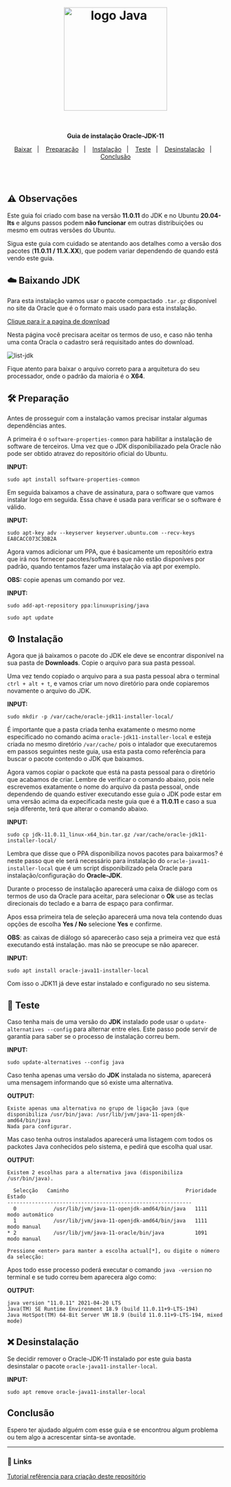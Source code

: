 <h1 align="center">
  <img src="https://user-images.githubusercontent.com/36782514/118198660-bb0f5300-b427-11eb-80a2-091c733366e1.png" alt="logo Java" width="240">
</h1>
<br>

<p align="center"><b>Guia de instalação Oracle-JDK-11</b></p>

<p  align="center">
  <a href="#-Baixando-JDK">Baixar</a>&nbsp;&nbsp;&nbsp;|&nbsp;&nbsp;&nbsp;
  <a href="#-Preparação">Preparação</a>&nbsp;&nbsp;&nbsp;|&nbsp;&nbsp;&nbsp;
  <a href="#-Instalação">Instalação</a>&nbsp;&nbsp;&nbsp;|&nbsp;&nbsp;&nbsp;
  <a href="#-Teste">Teste</a>&nbsp;&nbsp;&nbsp;|&nbsp;&nbsp;&nbsp;
  <a href="#-Desinstalação">Desinstalação</a>&nbsp;&nbsp;&nbsp;|&nbsp;&nbsp;&nbsp;
  <a href="#Conclusão">Conclusão</a>
</p>

<br>
<br>

## ⚠️ Observações

Este guia foi criado com base na versão **11.0.11** do JDK e no Ubuntu **20.04-lts** e alguns passos podem **não funcionar** em outras distribuições ou mesmo em outras versões do Ubuntu.

Sigua este guia com cuidado se atentando aos detalhes como a versão dos pacotes (**11.0.11 / 11.X.XX**), que podem variar dependendo de quando está vendo este guia.

## ☁️ Baixando JDK
Para esta instalação vamos usar o pacote compactado ``.tar.gz`` disponível no site da Oracle que é o formato mais usado para esta instalação.

[Clique para ir a pagina de download](https://www.oracle.com/java/technologies/javase-jdk11-downloads.html)

Nesta página você precisara aceitar os termos de uso, e caso não tenha uma conta Oracla o cadastro será requisitado antes do download.

![list-jdk](https://user-images.githubusercontent.com/36782514/118189336-03bf1000-b418-11eb-9f71-b575c604e9e6.JPG)

Fique atento para baixar o arquivo correto para a arquitetura do seu processador, onde o padrão da maioria é o **X64**.

## 🛠️ Preparação

Antes de prosseguir com a instalação vamos precisar instalar algumas dependências antes.

A primeira é o ``software-properties-common`` para habilitar a instalação de software de terceiros. Uma vez que o JDK disponibiliazado pela Oracle não pode ser obtido atravez do repositório oficial do Ubuntu.

**INPUT:**
```
sudo apt install software-properties-common
```

Em seguida baixamos a chave de assinatura, para o software que vamos instalar logo em seguida. Essa chave é usada para verificar se o software é válido.

**INPUT:**
```
sudo apt-key adv --keyserver keyserver.ubuntu.com --recv-keys EA8CACC073C3DB2A
```

Agora vamos adicionar um PPA, que é basicamente um repositório extra que irá nos fornecer pacotes/softwares que não estão disponíves por padrão, quando tentamos fazer uma instalação via apt por exemplo.

**OBS:** copie apenas um comando por vez.

**INPUT:**
```
sudo add-apt-repository ppa:linuxuprising/java

sudo apt update
```

<a href="Instalação"></a>
## ⚙️ Instalação
Agora que já baixamos o pacote do JDK ele deve se encontrar disponível na sua pasta de **Downloads**. Copie o arquivo para sua pasta pessoal.

Uma vez tendo copiado o arquivo para a sua pasta pessoal abra o terminal ``ctrl + alt + t``, e vamos criar um novo diretório para onde copiaremos novamente o arquivo do JDK.

**INPUT:**
```
sudo mkdir -p /var/cache/oracle-jdk11-installer-local/
```

É importante que a pasta criada tenha exatamente o mesmo nome especificado no comando acima ``oracle-jdk11-installer-local`` e esteja criada no mesmo diretório ``/var/cache/`` pois o intalador que executaremos em passos seguintes neste guia, usa esta pasta como referência para buscar o pacote contendo o JDK que baixamos.

Agora vamos copiar o packote que está na pasta pessoal para o diretório que acabamos de criar. Lembre de verificar o comando abaixo, pois nele escrevemos exatamente o nome do arquivo da pasta pessoal, onde dependendo de quando estiver executando esse guia o JDK pode estar em uma versão acima da expecificada neste guia que é a **11.0.11** e caso a sua seja diferente, terá que alterar o comando abaixo.

**INPUT:**
```
sudo cp jdk-11.0.11_linux-x64_bin.tar.gz /var/cache/oracle-jdk11-installer-local/
```

Lembra que disse que o PPA disponibiliza novos pacotes para baixarmos? é neste passo que ele será necessário para instalação do ```oracle-java11-installer-local``` que é um script disponibilizado pela Oracle para instalação/configuração do **Oracle-JDK**.

Durante o processo de instalação aparecerá uma caixa de diálogo com os termos de uso da Oracle para aceitar, para selecionar o **Ok** use as teclas direcionais do teclado e a barra de espaço para confirmar. 

Apos essa primeira tela de seleção aparecerá uma nova tela contendo duas opções de escolha **Yes / No** selecione **Yes** e confirme.

**OBS**: as caixas de diálogo só aparecerão caso seja a primeira vez que está executando está instalação. mas não se preocupe se não aparecer.

**INPUT:**
```
sudo apt install oracle-java11-installer-local
```

Com isso o JDK11 já deve estar instalado e configurado no seu sistema.

## 🧪 Teste
Caso tenha mais de uma versão do **JDK** instalado pode usar o ``update-alternatives --config`` para alternar entre eles. Este passo pode servir de garantia para saber se o processo de instalação correu bem.

**INPUT:**
```
sudo update-alternatives --config java
```

Caso tenha apenas uma versão do **JDK** instalada no sistema, aparecerá uma mensagem informando que só existe uma alternativa.

**OUTPUT:**
```
Existe apenas uma alternativa no grupo de ligação java (que disponibiliza /usr/bin/java: /usr/lib/jvm/java-11-openjdk-amd64/bin/java
Nada para configurar.
```

Mas caso tenha outros instalados aparecerá uma listagem com todos os packotes Java conhecidos pelo sistema, e pedirá que escolha qual usar.

**OUTPUT:**
```
Existem 2 escolhas para a alternativa java (disponibiliza /usr/bin/java).

  Selecção   Caminho                                      Prioridade Estado
------------------------------------------------------------
  0            /usr/lib/jvm/java-11-openjdk-amd64/bin/java   1111      modo automático
  1            /usr/lib/jvm/java-11-openjdk-amd64/bin/java   1111      modo manual
* 2            /usr/lib/jvm/java-11-oracle/bin/java          1091      modo manual

Pressione <enter> para manter a escolha actual[*], ou digite o número da selecção:
```

Apos todo esse processo poderá executar o comando ``java -version`` no terminal e se tudo correu bem aparecera algo como:

**OUTPUT:**
```
java version "11.0.11" 2021-04-20 LTS
Java(TM) SE Runtime Environment 18.9 (build 11.0.11+9-LTS-194)
Java HotSpot(TM) 64-Bit Server VM 18.9 (build 11.0.11+9-LTS-194, mixed mode)
```

## ❌ Desinstalação
Se decidir remover o Oracle-JDK-11 instalado por este guia basta desinstalar o pacote ``oracle-java11-installer-local``.

**INPUT:**
```
sudo apt remove oracle-java11-installer-local
```

## Conclusão
Espero ter ajudado alguém com esse guia e se encontrou algum problema ou tem algo a acrescentar sinta-se avontade.

<hr />

### 🔗 Links
[Tutorial refêrencia para criação deste repositório](https://www.digitalocean.com/community/tutorials/how-to-install-java-with-apt-on-ubuntu-20-04)

